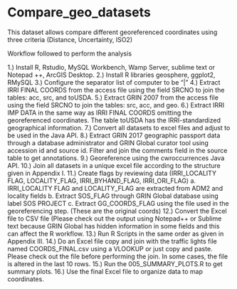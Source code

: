 # Compare_geo_datasets
This dataset allows compare different georeferenced coordinates using three criteria (Distance, Uncertainty, ISO2)

Workflow followed to perform the analysis

1.)	Install R, Rstudio, MySQL Workbench, Wamp Server, sublime text or Notepad ++, ArcGIS Desktop.
2.)	Install R libraries geosphere, ggplot2, RMySQL
3.)	Configure the separator list of computer to be “|”
4.)	Extract IRRI FINAL COORDS from the access file using the field SRCNO to join the tables: acc, src, and toUSDA.
5.)	Extract GRIN 2007 from the access file using the field SRCNO to join the tables: src, acc, and geo.
6.)	Extract IRRI IMP DATA in the same way as IRRI FINAL COORDS omitting the georeferenced coordinates. The table toUSDA has the IRRI-standardized geographical information.
7.)	Convert all datasets to excel files and adjust to be used in the Java API. 
8.)	Extract GRIN 2017 geographic passport data through a database administrator and GRIN Global curator tool using accession id and source id. Filter and join the comments field in the source table to get annotations. 
9.)	Georeference using the cwroccurrences Java API.
10.)	Join all datasets in a unique excel file according to the structure given in Appendix I.
11.)	Create flags by reviewing data (IRRI_LOCALITY FLAG, LOCALITY_FLAG, IRRI_BYHAND_FLAG, IRRI_ORI_FLAG)
    a.	IRRI_LOCALITY FLAG and LOCALITY_FLAG are extracted from ADM2 and locality fields
    b.	Extract SOS_FLAG through GRIN Global database using label SOS PROJECT
    c.	Extract GG_COORDS_FLAG using the file used in the georeferencing step. (These are the original coords)
12.)	Convert the Excel file to CSV file (Please check out the output using Notepad++ or Sublime text because GRIN Global has hidden information in some fields and this can affect the R workflow. 
13.)	Run R Scripts in the same order as given in Appendix III.
14.)	Do an Excel file copy and join with the traffic lights file named COORDS_FINAL.csv using a VLOOKUP or just copy and paste. Please check out the file before performing the join. In some cases, the file is altered in the last 10 rows.
15.)	Run the 005_SUMMARY_PLOTS.R to get summary plots.
16.)	Use the final Excel file to organize data to map coordinates.


